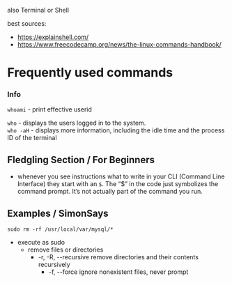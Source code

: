 also Terminal or Shell

best sources:
- https://explainshell.com/
- https://www.freecodecamp.org/news/the-linux-commands-handbook/


# Frequently used commands

### Info

`whoami` - print effective userid

`who` - displays the users logged in to the system.  
`who -aH` - displays more information, including the idle time and the process ID of the terminal



## Fledgling Section / For Beginners

- whenever you see instructions what to write in your CLI (Command Line Interface) they start with an `$`. The “$” in the code just symbolizes the command prompt. It’s not actually part of the command you run.



## Examples / SimonSays

`sudo rm -rf /usr/local/var/mysql/*` 
- execute as sudo
    - remove files or directories
        - -r, -R, --recursive
       remove directories and their contents recursively
          - -f, --force
          ignore nonexistent files, never prompt